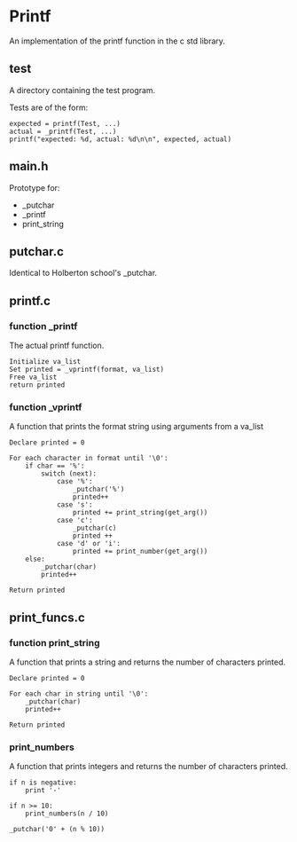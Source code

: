 # Printf

An implementation of the printf function in the c std library.

## test

A directory containing the test program.

Tests are of the form:
```
expected = printf(Test, ...)
actual = _printf(Test, ...)
printf("expected: %d, actual: %d\n\n", expected, actual)
```

## main.h

Prototype for:
- _putchar
- _printf
- print_string

## putchar.c

Identical to Holberton school's _putchar.

## printf.c

### function _printf

The actual printf function.

```
Initialize va_list
Set printed = _vprintf(format, va_list)
Free va_list
return printed
```

### function _vprintf

A function that prints the format string using arguments from a va_list

```
Declare printed = 0

For each character in format until '\0':
	if char == '%':
		switch (next):
			case '%':
				_putchar('%')
				printed++
			case 's':
				printed += print_string(get_arg())
			case 'c':
				_putchar(c)
				printed ++
            case 'd' or 'i':
                printed += print_number(get_arg())
	else:
		_putchar(char)
		printed++

Return printed
```

## print_funcs.c

### function print_string

A function that prints a string and returns the number of characters printed.

```
Declare printed = 0

For each char in string until '\0':
	_putchar(char)
	printed++

Return printed
```

### print_numbers

A function that prints integers and returns the number of characters printed.

```
if n is negative:
    print '-'

if n >= 10:
    print_numbers(n / 10)

_putchar('0' + (n % 10))
```
